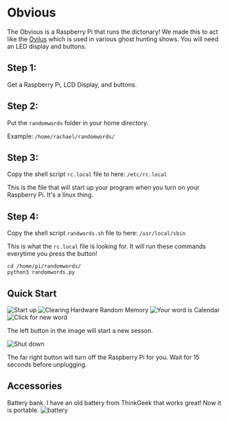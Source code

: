 # Obvious

The Obvious is a Raspberry Pi that runs the dictonary! We made this to act like the [Ovilus](https://www.digitaldowsing.com/) which is used in various ghost hunting shows.  You will need an LED display and buttons. 


## Step 1:

Get a Raspberry Pi, LCD Display, and buttons. 

## Step 2:

Put the `randomwords` folder in your home directory. 

Example: `/home/rachael/randomwords/`

## Step 3:

Copy the shell script `rc.local` file to here: `/etc/rc.local`

This is the file that will start up your program when you turn on your Raspberry Pi. It's a linux thing.

## Step 4: 

Copy the shell script `randwords.sh` file to here: `/usr/local/sbin`

This is what the `rc.local` file is looking for. It will run these commands everytime you press the button!

```
cd /home/pi/randomwords/
python3 randomwords.py
```

## Quick Start
![Start up](https://i.imgur.com/fjx8aiI.jpg)
![Clearing Hardware Random Memory](https://i.imgur.com/RblEgYr.jpg)
![Your word is Calendar](https://i.imgur.com/U8vOluu.jpg)
![Click for new word](https://i.imgur.com/JDjqOKD.gif)

The left button in the image will start a new sesson. 


![Shut down](https://i.imgur.com/SkHHBk5.gif)

The far right button will turn off the Raspberry Pi for you. Wait for 15 seconds before unplugging. 


## Accessories

Battery bank. I have an old battery from ThinkGeek that works great! Now it is portable. 
![battery](https://i.imgur.com/Qyyv89l.jpg)